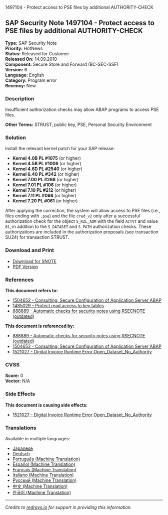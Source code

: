 1497104 - Protect access to PSE files by additional AUTHORITY-CHECK

## SAP Security Note 1497104 - Protect access to PSE files by additional AUTHORITY-CHECK

**Type:** SAP Security Note  
**Priority:** HotNews  
**Status:** Released for Customer  
**Released On:** 14.09.2010  
**Component:** Secure Store and Forward (BC-SEC-SSF)  
**Version:** 6  
**Language:** English  
**Category:** Program error  
**Recency:** New  

### Description

Insufficient authorization checks may allow ABAP programs to access PSE files.

**Other Terms:** STRUST, public key, PSE, Personal Security Environment

### Solution

Install the relevant kernel patch for your SAP release:

- **Kernel 4.0B PL #1075** (or higher)
- **Kernel 4.5B PL #1006** (or higher)
- **Kernel 4.6D PL #2540** (or higher)
- **Kernel 6.40 PL #342** (or higher)
- **Kernel 7.00 PL #268** (or higher)
- **Kernel 7.01 PL #106** (or higher)
- **Kernel 7.10 PL #212** (or higher)
- **Kernel 7.11 PL #098** (or higher)
- **Kernel 7.20 PL #061** (or higher)

After applying the correction, the system will allow access to PSE files (i.e., files ending with `.pse`) and the file `cred_v2` only after a successful authorization check for the object `S_RZL_ADM` with the field `ACTVT` and value `01`, in addition to the `S_DATASET` and `S_PATH` authorization checks. These authorizations are included in the authorization proposals (see transaction SU24) for transaction STRUST.

### Download and Print

- [Download for SNOTE](https://notesdownloads.sap.com/note/0040000017080572017)
- [PDF Version](https://me.sap.com/sap/support/sfm/notes/print/0001497104?language=en-US&token=B25F7E9DE111BAA2C79F2BDE9C61FE86)

### References

**This document refers to:**

- [1504652 - Consulting: Secure Configuration of Application Server ABAP](https://me.sap.com/notes/1504652)
- [1485029 - Protect read access to key tables](https://me.sap.com/notes/1485029)
- [888889 - Automatic checks for security notes using RSECNOTE (outdated)](https://me.sap.com/notes/888889)

**This document is referenced by:**

- [888889 - Automatic checks for security notes using RSECNOTE (outdated)](https://me.sap.com/notes/888889)
- [1504652 - Consulting: Secure Configuration of Application Server ABAP](https://me.sap.com/notes/1504652)
- [1521027 - Digital Invoice Runtime Error Open_Dataset_No_Authority](https://me.sap.com/notes/1521027)

### CVSS

**Score:** 0  
**Vector:** N/A

### Side Effects

**This document is causing side effects:**

- [1521027 - Digital Invoice Runtime Error Open_Dataset_No_Authority](https://me.sap.com/notes/1521027)

### Translations

Available in multiple languages:

- [Japanese](https://me.sap.com/notes/0001497104/J)
- [Deutsch](https://me.sap.com/notes/0001497104/D)
- [Português (Machine Translation)](https://me.sap.com/notes/0001497104/P)
- [Español (Machine Translation)](https://me.sap.com/notes/0001497104/S)
- [Français (Machine Translation)](https://me.sap.com/notes/0001497104/F)
- [Italiano (Machine Translation)](https://me.sap.com/notes/0001497104/I)
- [Русский (Machine Translation)](https://me.sap.com/notes/0001497104/R)
- [中文 (Machine Translation)](https://me.sap.com/notes/0001497104/1)
- [한국어 (Machine Translation)](https://me.sap.com/notes/0001497104/3)

---

*Credits to [redrays.io](https://redrays.io) for support in providing this information.*